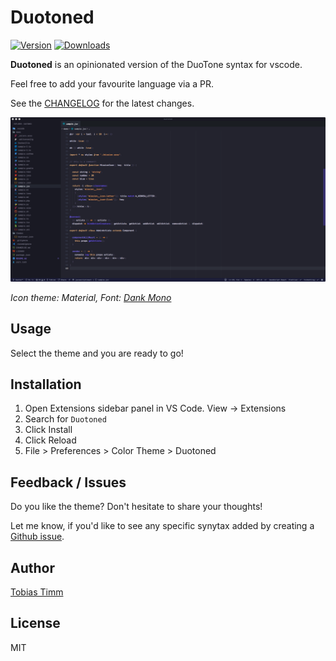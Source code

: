 # Duotoned

[![Version](https://vsmarketplacebadge.apphb.com/version/TobiasTimm.duotoned.svg)](https://marketplace.visualstudio.com/items?itemName=TobiasTimm.duotoned)
[![Downloads](https://img.shields.io/vscode-marketplace/d/TobiasTimm.duotoned.svg)](https://marketplace.visualstudio.com/items?itemName=TobiasTimm.duotoned)

**Duotoned** is an opinionated version of the DuoTone syntax for vscode.

Feel free to add your favourite language via a PR.

See the [CHANGELOG](CHANGELOG.md) for the latest changes.

![Screenshot](screenshot.png)

_Icon theme: Material, Font: [Dank Mono](https://dank.sh)_

## Usage

Select the theme and you are ready to go!

## Installation

1.  Open Extensions sidebar panel in VS Code. View → Extensions
1.  Search for `Duotoned`
1.  Click Install
1.  Click Reload
1.  File > Preferences > Color Theme > Duotoned

## Feedback / Issues

Do you like the theme? Don't hesitate to share your thoughts!

Let me know, if you'd like to see any specific synytax added by creating a [Github issue](https://github.com/tobiastimm/duotoned/issues).

## Author

[Tobias Timm](https://twitter.com/TbsTimm)

## License

MIT
